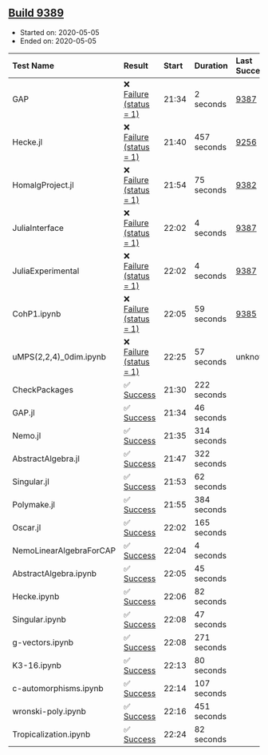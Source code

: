 ## [Build 9389](https://oscarci.mathematik.uni-kl.de/job/oscar/9389/)

* Started on: 2020-05-05
* Ended on: 2020-05-05

| Test Name    | Result | Start | Duration | Last Success | First Failure |
|:-------------|:-------|:------|:---------|:-------------|:--------------|
| GAP | ❌ [Failure (status = 1)](https://oscarci.mathematik.uni-kl.de/job/oscar/9389/artifact/logs/build-9389/GAP.log) | 21:34 | 2 seconds | [9387](https://oscarci.mathematik.uni-kl.de/job/oscar/9387/) | [9388](https://oscarci.mathematik.uni-kl.de/job/oscar/9388/) |
| Hecke.jl | ❌ [Failure (status = 1)](https://oscarci.mathematik.uni-kl.de/job/oscar/9389/artifact/logs/build-9389/Hecke.jl.log) | 21:40 | 457 seconds | [9256](https://oscarci.mathematik.uni-kl.de/job/oscar/9256/) | [9257](https://oscarci.mathematik.uni-kl.de/job/oscar/9257/) |
| HomalgProject.jl | ❌ [Failure (status = 1)](https://oscarci.mathematik.uni-kl.de/job/oscar/9389/artifact/logs/build-9389/HomalgProject.jl.log) | 21:54 | 75 seconds | [9382](https://oscarci.mathematik.uni-kl.de/job/oscar/9382/) | [9383](https://oscarci.mathematik.uni-kl.de/job/oscar/9383/) |
| JuliaInterface | ❌ [Failure (status = 1)](https://oscarci.mathematik.uni-kl.de/job/oscar/9389/artifact/logs/build-9389/JuliaInterface.log) | 22:02 | 4 seconds | [9387](https://oscarci.mathematik.uni-kl.de/job/oscar/9387/) | [9388](https://oscarci.mathematik.uni-kl.de/job/oscar/9388/) |
| JuliaExperimental | ❌ [Failure (status = 1)](https://oscarci.mathematik.uni-kl.de/job/oscar/9389/artifact/logs/build-9389/JuliaExperimental.log) | 22:02 | 4 seconds | [9387](https://oscarci.mathematik.uni-kl.de/job/oscar/9387/) | [9388](https://oscarci.mathematik.uni-kl.de/job/oscar/9388/) |
| CohP1.ipynb | ❌ [Failure (status = 1)](https://oscarci.mathematik.uni-kl.de/job/oscar/9389/artifact/logs/build-9389/CohP1.ipynb.log) | 22:05 | 59 seconds | [9385](https://oscarci.mathematik.uni-kl.de/job/oscar/9385/) | [9386](https://oscarci.mathematik.uni-kl.de/job/oscar/9386/) |
| uMPS(2,2,4)_0dim.ipynb | ❌ [Failure (status = 1)](https://oscarci.mathematik.uni-kl.de/job/oscar/9389/artifact/logs/build-9389/uMPS-2-2-4-_0dim.ipynb.log) | 22:25 | 57 seconds | unknown | unknown |
| CheckPackages | ✅ [Success](https://oscarci.mathematik.uni-kl.de/job/oscar/9389/artifact/logs/build-9389/CheckPackages.log) | 21:30 | 222 seconds |  |  |
| GAP.jl | ✅ [Success](https://oscarci.mathematik.uni-kl.de/job/oscar/9389/artifact/logs/build-9389/GAP.jl.log) | 21:34 | 46 seconds |  |  |
| Nemo.jl | ✅ [Success](https://oscarci.mathematik.uni-kl.de/job/oscar/9389/artifact/logs/build-9389/Nemo.jl.log) | 21:35 | 314 seconds |  |  |
| AbstractAlgebra.jl | ✅ [Success](https://oscarci.mathematik.uni-kl.de/job/oscar/9389/artifact/logs/build-9389/AbstractAlgebra.jl.log) | 21:47 | 322 seconds |  |  |
| Singular.jl | ✅ [Success](https://oscarci.mathematik.uni-kl.de/job/oscar/9389/artifact/logs/build-9389/Singular.jl.log) | 21:53 | 62 seconds |  |  |
| Polymake.jl | ✅ [Success](https://oscarci.mathematik.uni-kl.de/job/oscar/9389/artifact/logs/build-9389/Polymake.jl.log) | 21:55 | 384 seconds |  |  |
| Oscar.jl | ✅ [Success](https://oscarci.mathematik.uni-kl.de/job/oscar/9389/artifact/logs/build-9389/Oscar.jl.log) | 22:02 | 165 seconds |  |  |
| NemoLinearAlgebraForCAP | ✅ [Success](https://oscarci.mathematik.uni-kl.de/job/oscar/9389/artifact/logs/build-9389/NemoLinearAlgebraForCAP.log) | 22:04 | 4 seconds |  |  |
| AbstractAlgebra.ipynb | ✅ [Success](https://oscarci.mathematik.uni-kl.de/job/oscar/9389/artifact/logs/build-9389/AbstractAlgebra.ipynb.log) | 22:05 | 45 seconds |  |  |
| Hecke.ipynb | ✅ [Success](https://oscarci.mathematik.uni-kl.de/job/oscar/9389/artifact/logs/build-9389/Hecke.ipynb.log) | 22:06 | 82 seconds |  |  |
| Singular.ipynb | ✅ [Success](https://oscarci.mathematik.uni-kl.de/job/oscar/9389/artifact/logs/build-9389/Singular.ipynb.log) | 22:08 | 47 seconds |  |  |
| g-vectors.ipynb | ✅ [Success](https://oscarci.mathematik.uni-kl.de/job/oscar/9389/artifact/logs/build-9389/g-vectors.ipynb.log) | 22:08 | 271 seconds |  |  |
| K3-16.ipynb | ✅ [Success](https://oscarci.mathematik.uni-kl.de/job/oscar/9389/artifact/logs/build-9389/K3-16.ipynb.log) | 22:13 | 80 seconds |  |  |
| c-automorphisms.ipynb | ✅ [Success](https://oscarci.mathematik.uni-kl.de/job/oscar/9389/artifact/logs/build-9389/c-automorphisms.ipynb.log) | 22:14 | 107 seconds |  |  |
| wronski-poly.ipynb | ✅ [Success](https://oscarci.mathematik.uni-kl.de/job/oscar/9389/artifact/logs/build-9389/wronski-poly.ipynb.log) | 22:16 | 451 seconds |  |  |
| Tropicalization.ipynb | ✅ [Success](https://oscarci.mathematik.uni-kl.de/job/oscar/9389/artifact/logs/build-9389/Tropicalization.ipynb.log) | 22:24 | 82 seconds |  |  |
